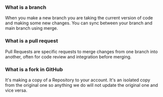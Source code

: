 ### What is a branch
When you make a new branch you are taking the current version of code and making some new changes. You can sync between your branch and main branch using merge.

### What is a pull request
Pull Requests are specific requests to merge changes from one branch into another, often for code review and integration before merging.

### What is a fork in GitHub
It's making a copy of a Repository to your account. It's an isolated copy from the original one so anything we do will not update the original one and vice versa.